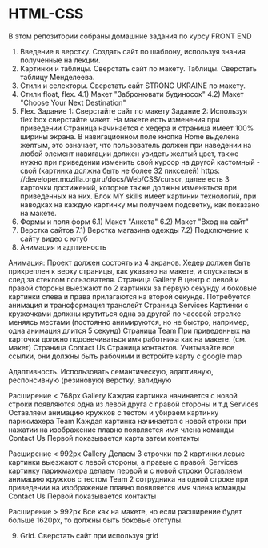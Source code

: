 # HTML-CSS
В этом репозитории собраны домашние задания по курсу FRONT END

1) Введение в верстку. Создать сайт по шаблону, используя знания полученные на лекции.
2) Картинки и таблицы. Сверстать сайт по макету. Таблицы. Сверстать таблицу Менделеева.
3) Стили и селекторы. Сверстать сайт STRONG UKRAINE по макету.
4) Стили float, flex. 
  4.1) Макет "Забронювати будиносок"
  4.2) Макет "Choose Your Next Destination"
5) Flex. 
Задание 1: Сверстайте сайт по макету
Задание 2:
  Используя flex box сверстайте макет. На макете есть изменения при приведении
  Страница начинается с хедера и страница имеет 100% ширины экрана. В навигационном поле кнопка Home выделена желтым, это означает, что пользователь должен при наведении   на любой  элемент навигации должен увидеть желтый цвет, также нужно при приведении изменить свой курсор на другой кастомный - свой (картинка должна быть не более 32     пикселей) https: //developer.mozilla.org/ru/docs/Web/CSS/cursor, далее есть 3 карточки достижений, которые также должны изменяться при приведенных на них. Блок MY       skills имеет картинки технологий, при наводках на каждую картинку мы получаем подсветку, как показано на макете.
6) Формы и поля форм
    6.1) Макет "Анкета"
    6.2) Макет "Вход на сайт"
7) Верстка сайтов
    7.1) Верстка магазина одежды
    7.2) Подключение к сайту видео с ютуб
8) Анимация и адптивность

Анимация:
Проект должен состоять из 4 экранов.
Хедер должен быть прикреплен к верху страницы, как указано на макете, и спускаться в след за стеклом пользователя.
Страница Gallery
В центр с левой и правой стороны выезжают по 2 картинки за первую секунду и боковые картинки слева и права прилагаются на второй секунде. Потребуется анимация и трансформация транслейт
Страница Services
Картинки с кружочками должны крутиться одна за другой по часовой стрелке меняясь местами (постоянно анимируются, но не быстро, например, одна анимация длится 5 секунд)
Страница Team
При приведенных на карточки должно подсвечиваться имя работника как на макете. (см. макет)
Страница Contact Us
Страница контактов. Учитывайте все ссылки, они должны быть рабочими и встройте карту с google map

Адаптивность.
Использовать семантическую, адаптивную, респонсивную (резиновую) верстку, валидную

Расширение < 768px
Gallery
Каждая картинка начинается с новой строки появляются одна из левой друга с правой стороны и т.д
Services
Оставляем анимацию кружков с тестом и убираем картинку парикмахера
Team
Каждая картинка начинается с новой строки при нажатии на изображение плавно появляется имя члена команды
Contact Us
Первой показывается карта затем контакты

Расширение < 992px
Gallery
Делаем 3 строчки по 2 картинки левые картинки выезжают с левой стороны, а правые с правой.
Services
картинку парикмахера делаем первой и с новой строки
Оставляем анимацию кружков с тестом
Team
2 сотрудника на одной строке при приведении на изображение плавно появляется имя члена команды
Contact Us
Первой показывается контакты

Расширение > 992px
Все как на макете, но если расширение будет больше 1620px, то должны быть боковые отступы.

9) Grid. Сверстать сайт при используя grid
